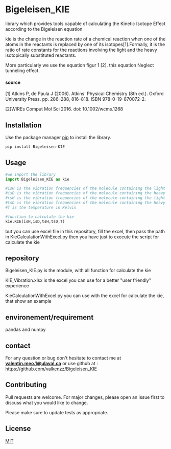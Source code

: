 # Bigeleisen_KIE
library which provides tools capable of calculating the Kinetic Isotope Effect according to the Bigeleisen equation

kie is the change in the reaction rate of a chemical reaction when one of the atoms in the reactants is replaced by one of its isotopes[1].Formally, it is the ratio of rate constants for the reactions involving the light and the heavy isotopically substituted reactants.

More particularly we use the equation figur 1 [2]. this equation Neglect tunneling effect.










#### source 
 [1] Atkins P, de Paula J (2006). Atkins' Physical Chemistry (8th ed.). Oxford University Press. pp. 286–288, 816–818. ISBN 978-0-19-870072-2.
 
 [2]WIREs Comput Mol Sci 2016. doi: 10.1002/wcms.1268


## Installation

Use the package manager [pip](https://pypi.org/project/Bigeleisen-KIE/) to install the library.

```bash
pip install Bigeleisen-KIE
```
## Usage

```python
#we inport the library
import Bigeleisen_KIE as kie

#isH is the vibration frequencies of the molecule containing the light isotope at the initial state
#isD is the vibration frequencies of the molecule containing the heavy isotope at the initial state
#tsH is the vibration frequencies of the molecule containing the light isotope at the transition state
#tsD is the vibration frequencies of the molecule containing the heavy isotope at the transition state
#T is the temperature in Kelvin

#function to calculate the kie
kie.KIE(isH,isD,tsH,tsD,T)
```
but you can use excel file in this repository, fill the excel, then pass the path in KieCalculationWithExcel.py then you have just to execute the script for calculate the kie

## repository
Bigeleisen_KIE.py is the module, with all function for calculate the kie

KIE_Vibration.xlsx is the excel you can use for a better "user friendly" experience

KieCalculationWithExcel.py you can use with the excel for calculate the kie, that show an example


## environement/requirement

pandas and numpy


## contact

For any question or bug don't hesitate to contact me at  <strong>valentin.meo.1@ulaval.ca</strong> or use github at : https://github.com/valkenzz/Bigeleisen_KIE

## Contributing
Pull requests are welcome. For major changes, please open an issue first to discuss what you would like to change.

Please make sure to update tests as appropriate.



## License
[MIT](https://choosealicense.com/licenses/mit/)

